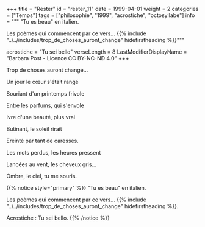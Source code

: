 +++
title = "Rester"
id = "rester_11"
date = 1999-04-01
weight = 2
categories = ["Temps"]
tags = ["philosophie", "1999", "acrostiche", "octosyllabe"]
info = """
"Tu es beau" en italien.

Les poèmes qui commencent par ce vers...
{{% include "../../includes/trop_de_choses_auront_change" hidefirstheading %}}"""

acrostiche = "Tu sei bello"
verseLength = 8
LastModifierDisplayName = "Barbara Post - Licence CC BY-NC-ND 4.0"
+++

Trop de choses auront changé...

Un jour le cœur s'était rangé

Souriant d'un printemps frivole

Entre les parfums, qui s'envole

Ivre d'une beauté, plus vrai

Butinant, le soleil rirait

Ereinté par tant de caresses.

Les mots perdus, les heures pressent

Lancées au vent, les cheveux gris...

Ombre, le ciel, tu me souris.

{{% notice style="primary" %}}
"Tu es beau" en italien.

Les poèmes qui commencent par ce vers...
{{% include "../../includes/trop_de_choses_auront_change" hidefirstheading %}}.

Acrostiche : Tu sei bello.
{{% /notice %}}
